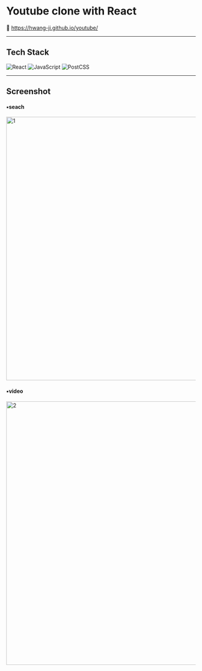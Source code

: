 # Youtube clone with React

🔗 https://hwang-ji.github.io/youtube/

---

## Tech Stack

<img src="https://img.shields.io/badge/React-20232A?style=for-the-badge&logo=react&logoColor=61DAFB" alt="React"/> <img src="https://img.shields.io/badge/JavaScript-F7DF1E?style=for-the-badge&logo=javascript&logoColor=black" alt="JavaScript"/> <img src="https://img.shields.io/badge/PostCSS-DD3A0A?style=for-the-badge&logo=PostCSS&logoColor=white" alt="PostCSS"/>

---

## Screenshot

#### ▪︎seach

  <img width="700" alt="1" src="https://user-images.githubusercontent.com/79661326/113648354-77f2ef00-96c7-11eb-924a-c64c20a8222f.png">

#### ▪︎video

  <img width="700" alt="2" src="https://user-images.githubusercontent.com/79661326/113648381-7f19fd00-96c7-11eb-8f8b-0feb360d7338.png">
